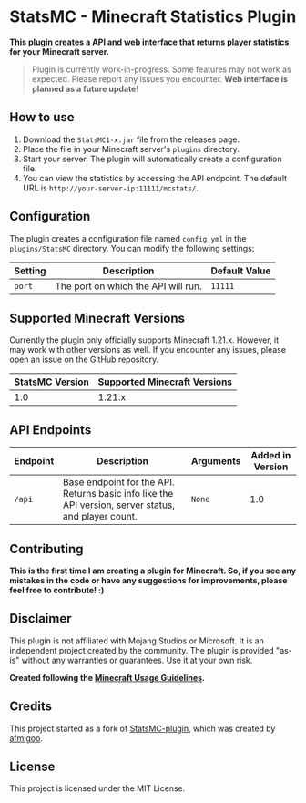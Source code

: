 # StatsMC - Minecraft Statistics Plugin

**This plugin creates a API and web interface that returns player statistics for your Minecraft server.**

> Plugin is currently work-in-progress. Some features may not work as expected. Please report any issues you encounter. **Web interface is planned as a future update!**

## How to use

1. Download the `StatsMC1-x.jar` file from the releases page.
2. Place the file in your Minecraft server's `plugins` directory.
3. Start your server. The plugin will automatically create a configuration file.
4. You can view the statistics by accessing the API endpoint. The default URL is `http://your-server-ip:11111/mcstats/`.

## Configuration

The plugin creates a configuration file named `config.yml` in the `plugins/StatsMC` directory. You can modify the following settings:

| Setting | Description                         | Default Value |
| ------- | ----------------------------------- | ------------- |
| `port`  | The port on which the API will run. | `11111`       |

## Supported Minecraft Versions

Currently the plugin only officially supports Minecraft 1.21.x. However, it may work with other versions as well. If you encounter any issues, please open an issue on the GitHub repository.

| StatsMC Version | Supported Minecraft Versions |
| --------------- | ---------------------------- |
| 1.0             | 1.21.x                       |

## API Endpoints

| Endpoint | Description                                                                                          | Arguments | Added in Version |
| -------- | ---------------------------------------------------------------------------------------------------- | --------- | ---------------- |
| `/api`   | Base endpoint for the API. Returns basic info like the API version, server status, and player count. | `None`    | 1.0              |

## Contributing

**This is the first time I am creating a plugin for Minecraft. So, if you see any mistakes in the code or have any suggestions for improvements, please feel free to contribute! :)**

## Disclaimer

This plugin is not affiliated with Mojang Studios or Microsoft. It is an independent project created by the community. The plugin is provided "as-is" without any warranties or guarantees. Use it at your own risk.

**Created following the [Minecraft Usage Guidelines](https://www.minecraft.net/en-us/terms#usage-guidelines).**

## Credits

This project started as a fork of [StatsMC-plugin](https://github.com/afmigoo/StatsMC-plugin), which was created by [afmigoo](https://github.com/afmigoo/).

## License

This project is licensed under the MIT License.
